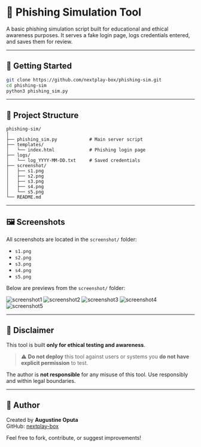 # 🎯 Phishing Simulation Tool

A basic phishing simulation script built for educational and ethical awareness purposes. It serves a fake login page, logs credentials entered, and saves them for review.

---

## 🚀 Getting Started

```bash
git clone https://github.com/nextplay-box/phishing-sim.git
cd phishing-sim
python3 phishing_sim.py
```

---

## 📁 Project Structure

```
phishing-sim/
│
├── phishing_sim.py            # Main server script
├── templates/
│   └── index.html             # Phishing login page
├── logs/
│   └── log_YYYY-MM-DD.txt     # Saved credentials
├── screenshot/
│   ├── s1.png
│   ├── s2.png
│   ├── s3.png
│   ├── s4.png
│   └── s5.png
└── README.md
```

---

## 🖼️ Screenshots

All screenshots are located in the `screenshot/` folder:
- `s1.png`
- `s2.png`
- `s3.png`
- `s4.png`
- `s5.png`

Below are previews from the `screenshot/` folder:

![screenshot1](screenshot/s1.png)
![screenshot2](screenshot/s2.png)
![screenshot3](screenshot/s3.png)
![screenshot4](screenshot/s4.png)
![screenshot5](screenshot/s5.png)


---

## 🧠 Disclaimer

This tool is built **only for ethical testing and awareness**.

> ⚠️ **Do not deploy** this tool against users or systems you **do not have explicit permission** to test.

The author is **not responsible** for any misuse of this tool. Use responsibly and within legal boundaries.

---

## 📢 Author

Created by **Augustine Oputa**  
GitHub: [nextplay-box](https://github.com/nextplay-box)

Feel free to fork, contribute, or suggest improvements!

